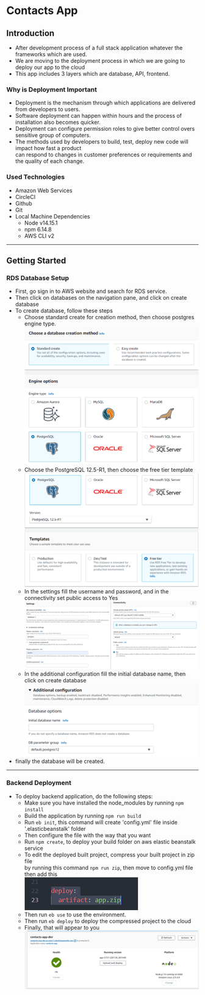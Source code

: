 # Contacts App

## Introduction

- After development process of a full stack application whatever the frameworks which are used.
- We are moving to the deployment process in which we are going to deploy our app to the cloud
- This app includes 3 layers which are database, API, frontend.

### Why is Deployment Important

- Deployment is the mechanism through which applications are delivered from developers to users.
- Software deployment can happen within hours and the process of installation also becomes quicker.
- Deployment can configure permission roles to give better control overs sensitive group of computers.
- The methods used by developers to build, test, deploy new code will impact how fast a product  
can respond to changes in customer preferences or requirements and the quality of each change.

### Used Technologies

- Amazon Web Services
- CircleCI
- Github
- Git
- Local Machine Dependencies
  - Node v14.15.1
  - npm 6.14.8
  - AWS CLI v2

---

## Getting Started

### RDS Database Setup

- First, go sign in to AWS website and search for RDS service.
- Then click on databases on the navigation pane, and click on create database
- To create database, follow these steps
  - Choose standard create for creation method, then choose postgres engine type.
  ![This is a alt text.](https://github.com/mario3796/contacts-app-hosting/blob/master/images/screenshots/RDS(1).png "This is a sample image.")
  - Choose the PostgreSQL 12.5-R1, then choose the free tier template
  ![This is a alt text.](https://github.com/mario3796/contacts-app-hosting/blob/master/images/screenshots/RDS(2).png "This is a sample image.")
  - In the settings fill the username and password, and in the connectivity set public access to Yes
  ![This is a alt text.](https://github.com/mario3796/contacts-app-hosting/blob/master/images/screenshots/RDS(3).png "This is a sample image.")
  - In the additional configuration fill the initial database name, then click on create database
  ![This is a alt text.](https://github.com/mario3796/contacts-app-hosting/blob/master/images/screenshots/RDS(4).png "This is a sample image.")
- finally the database will be created.

---

### Backend Deployment

- To deploy backend application, do the following steps:
  - Make sure you have installed the node_modules by running ```npm install```
  - Build the application by running ```npm run build```
  - Run ```eb init```, this command will create 'config.yml' file inside '.elasticbeanstalk' folder
  - Then configure the file with the way that you want
  - Run ```npm create```, to deploy your build folder on aws elastic beanstalk service
  - To edit the deployed built project, compress your built project in zip file  
  by running this command ```npm run zip```, then move to config.yml file then add this  
  ![This is a alt text.](https://github.com/mario3796/contacts-app-hosting/blob/master/images/screenshots/ebdeploy.png "This is a sample image.")
  - Then run ```eb use``` to use the environment.
  - Then run ```eb deploy``` to deploy the compressed project to the cloud
  - Finally, that will appear to you
  ![This is a alt text.](https://github.com/mario3796/contacts-app-hosting/blob/master/images/screenshots/ebhealth.png "This is a sample image.")

<!-- - Frontend Link: [http://udagram-frontend-2.s3-website-us-east-1.amazonaws.com/](http://udagram-frontend-2.s3-website-us-east-1.amazonaws.com/) -->
